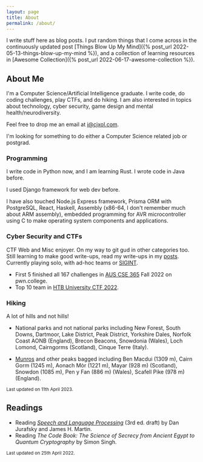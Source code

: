 ```yaml
---
layout: page
title: About
permalink: /about/
---
```


I write stuff here as blog posts. I put random things that I come across in the continuously updated post [Things Blow Up My Mind]({% post_url 2022-05-13-things-blow-up-my-mind %}), and a collection of learning resources in [Awesome Collection]({% post_url 2022-06-17-awesome-collection %}).

## About Me

I'm a Computer Science/Artificial Intelligence graduate. I write code, do coding challenges, play CTFs, and do hiking. I am also interested in topics about technology, cyber security, game design and mental health/neurodiversity.

Feel free to drop me an email at <i@cjxol.com>.

I'm looking for something to do either a Computer Science related job or postgrad.

### Programming

I write code in Python now, and I am learning Rust. I wrote code in Java before.

I used Django framework for web dev before.

I have also touched Node.js Express framework, Prisma ORM with PostgreSQL, React, Haskell, Assembly (x86-64, I don't remember much about ARM assembly), embedded programming for AVR microcontroller using C to make operating system components and applications.

### Cyber Security and CTFs

CTF Web and Misc enjoyer. On my way to git gud in other categories too. Still learning to make good write-ups, read my write-ups in my [posts](/). Currently playing solo, with ad-hoc teams or [SIGINT](https://sigint.mx/).

- First 5 finished all 167 challenges in [AUS CSE 365](https://dojo.pwn.college/cse365/) Fall 2022 on pwn.college.
- Top 10 team in [HTB University CTF 2022](https://ctf.hackthebox.com/event/details/htb-university-ctf-2022-supernatural-hacks-696).

### Hiking

A lot of hills and not hills!

- National parks and not national parks including New Forest, South Downs, Dartmoor, Lake District, Peak District, Yorkshire Dales, Norfolk Coast AONB (England), Brecon Beacons, Snowdonia (Wales), Loch Lomond, Cairngorms (Scotland), Cinque Terre (Italy).

- [Munros](https://en.wikipedia.org/wiki/Munro) and other peaks bagged including Ben Macdui (1309 m), Cairn Gorm (1245 m), Aonach Mòr (1221 m), Mayar (928 m) (Scotland), Snowdon (1085 m), Pen y Fan (886 m) (Wales), Scafell Pike (978 m) (England).

<small>Last updated on 11th April 2023.</small>

## Readings

- Reading [*Speech and Language Processing*](https://web.stanford.edu/~jurafsky/slp3/) (3rd ed. draft) by Dan Jurafsky and James H. Martin.
- Reading *The Code Book: The Science of Secrecy from Ancient Egypt to Quantum Cryptography* by Simon Singh.

<small>Last updated on 25th April 2022.</small>
